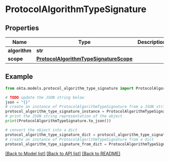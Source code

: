 # ProtocolAlgorithmTypeSignature


## Properties

Name | Type | Description | Notes
------------ | ------------- | ------------- | -------------
**algorithm** | **str** |  | [optional] 
**scope** | [**ProtocolAlgorithmTypeSignatureScope**](ProtocolAlgorithmTypeSignatureScope.md) |  | [optional] 

## Example

```python
from okta.models.protocol_algorithm_type_signature import ProtocolAlgorithmTypeSignature

# TODO update the JSON string below
json = "{}"
# create an instance of ProtocolAlgorithmTypeSignature from a JSON string
protocol_algorithm_type_signature_instance = ProtocolAlgorithmTypeSignature.from_json(json)
# print the JSON string representation of the object
print(ProtocolAlgorithmTypeSignature.to_json())

# convert the object into a dict
protocol_algorithm_type_signature_dict = protocol_algorithm_type_signature_instance.to_dict()
# create an instance of ProtocolAlgorithmTypeSignature from a dict
protocol_algorithm_type_signature_from_dict = ProtocolAlgorithmTypeSignature.from_dict(protocol_algorithm_type_signature_dict)
```
[[Back to Model list]](../README.md#documentation-for-models) [[Back to API list]](../README.md#documentation-for-api-endpoints) [[Back to README]](../README.md)


